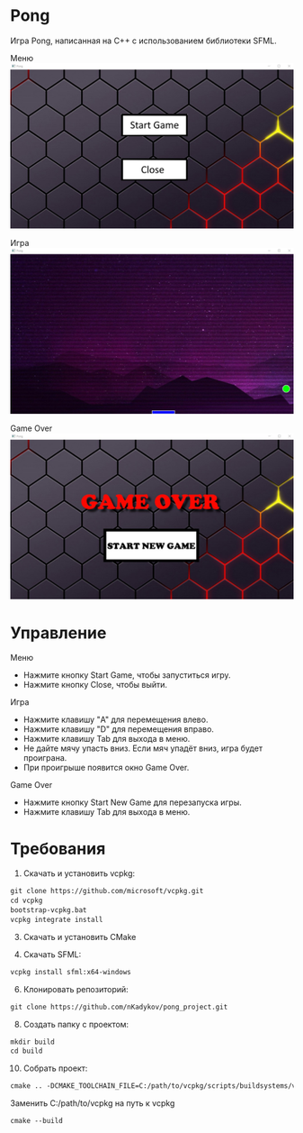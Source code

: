 # Pong

Игра Pong, написанная на С++ с использованием библиотеки SFML.

Меню
![screenshot](screenshot/menu.jpg)

Игра
![screenshot](screenshot/game.jpg)

Game Over
![screenshot](screenshot/gameover.jpg)

# Управление

Меню

- Нажмите кнопку Start Game, чтобы запуститься игру.
- Нажмите кнопку Close, чтобы выйти.

Игра

- Нажмите клавишу "A" для перемещения влево.
- Нажмите клавишу "D" для перемещения вправо.
- Нажмите клавишу Tab для выхода в меню.
- Не дайте мячу упасть вниз. Если мяч упадёт вниз, игра будет проиграна.
- При проигрыше появится окно Game Over.

Game Over

- Нажмите кнопку Start New Game для перезапуска игры.
- Нажмите клавишу Tab для выхода в меню.


# Требования
1. Скачать и установить vcpkg:
```markdown
git clone https://github.com/microsoft/vcpkg.git
cd vcpkg
bootstrap-vcpkg.bat
vcpkg integrate install
```

3. Скачать и установить CMake

4. Скачать SFML:
```markdown
vcpkg install sfml:x64-windows
```

6. Клонировать репозиторий:
```markdown
git clone https://github.com/nKadykov/pong_project.git
```

8. Создать папку с проектом:
```markdown
mkdir build
cd build
```

10. Собрать проект:
```markdown
cmake .. -DCMAKE_TOOLCHAIN_FILE=C:/path/to/vcpkg/scripts/buildsystems/vcpkg.cmake
```
Заменить C:/path/to/vcpkg на путь к vcpkg
```markdown
cmake --build
```
